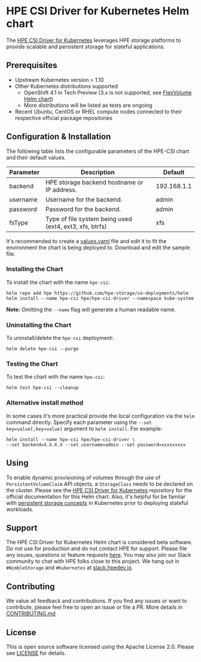 # HPE CSI Driver for Kubernetes Helm chart
The [HPE CSI Driver for Kubernetes](https://github.com/hpe-storage/csi-driver) leverages HPE storage platforms to provide scalable and persistent storage for stateful applications.

## Prerequisites
- Upstream Kubernetes version > 1.10
- Other Kubernetes distributions supported
  - OpenShift 4.1 in Tech Preview (3.x is not supported, see [FlexVolume Helm chart](../hpe-flexvolume-driver))
  - More distributions will be listed as tests are ongoing
- Recent Ubuntu, CentOS or RHEL compute nodes connected to their respective official package repositories

## Configuration & Installation
The following table lists the configurable parameters of the HPE-CSI chart and their default values.

|  Parameter                |  Description                                                |  Default    |
|---------------------------|-------------------------------------------------------------|-------------|
| backend                   | HPE storage backend hostname or IP address.                 | 192.168.1.1 |
| username                  | Username for the backend.                                   | admin       |
| password                  | Password for the backend.                                   | admin       |
| fsType                    | Type of file system being used (ext4, ext3, xfs, btrfs)     | xfs         |

It's recommended to create a [values.yaml](values.yaml) file and edit it to fit the environment the chart is being deployed to. Download and edit the sample file.

### Installing the Chart
To install the chart with the name `hpe-csi`:
```
helm repo add hpe https://github.com/hpe-storage/co-deployments/helm
helm install --name hpe-csi hpe/hpe-csi-driver --namespace kube-system
```
**Note:** Omitting the `--name` flag will generate a human readable name.

### Uninstalling the Chart
To uninstall/delete the `hpe-csi` deployment:
```
helm delete hpe-csi --purge
```

### Testing the Chart
To test the chart with the name `hpe-csi`:
```
helm test hpe-csi --cleanup
```

### Alternative install method
In some cases it's more practical provide the local configuration via the `helm` command directly. Specify each parameter using the `--set key=value[,key=value]` argument to `helm install`. For example:
```
helm install --name hpe-csi hpe/hpe-csi-driver \
--set backend=X.X.X.X --set username=admin --set password=xxxxxxxxx
```

## Using
To enable dynamic provisioning of volumes through the use of `PersistentVolumeClaim` API objects, a `StorageClass` needs to be declared on the cluster. Please see the [HPE CSI Driver for Kubernetes](https://github.com/hpe-storage/csi-driver) repository for the official documentation for this Helm chart. Also, it's helpful for be familar with [persistent storage concepts](https://kubernetes.io/docs/concepts/storage/volumes/) in Kubernetes prior to deploying stateful workloads.

## Support
The HPE CSI Driver for Kubernetes Helm chart is considered beta software. Do not use for production and do not contact HPE for support. Please file any issues, questions or feature requests [here](https://github.com/hpe-storage/co-deployments/issues). You may also join our Slack community to chat with HPE folks close to this project. We hang out in `#NimbleStorage` and `#Kubernetes` at [slack.hpedev.io](https://slack.hpedev.io/).

## Contributing
We value all feedback and contributions. If you find any issues or want to contribute, please feel free to open an issue or file a PR. More details in [CONTRIBUTING.md](CONTRIBUTING.md)

## License
This is open source software licensed using the Apache License 2.0. Please see [LICENSE](LICENSE) for details.
